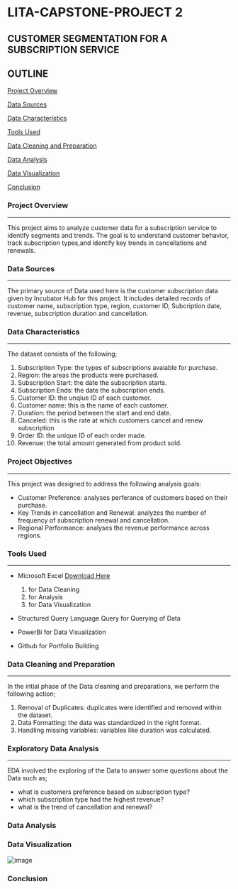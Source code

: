# LITA-CAPSTONE-PROJECT 2

## CUSTOMER SEGMENTATION FOR A SUBSCRIPTION SERVICE

## OUTLINE
[Project Overview](#project-overview)

[Data Sources](#data-sources)

[Data Characteristics](#data-characteristics)

[Tools Used](#tools-used)

[Data Cleaning and Preparation](#data-cleaning-and-preparation)

[Data Analysis](#data-analysis)

[Data Visualization](#data-visualization)

[Conclusion](#conclusion)



### Project Overview
---
This project aims to analyze customer data for a subscription service to identify segments and trends. The goal is to understand customer behavior, track subscription types,and identify key trends in cancellations and renewals. 

### Data Sources
---
The primary source of Data used here is the customer subscription data given by Incubator Hub for this project. It includes detailed records of customer name, subscription type, region, customer ID, Subcription date, revenue, subscription duration and cancellation.

### Data Characteristics
---
The dataset consists of the following;
1. Subscription Type: the types of subscriptions avaiable for purchase.
2. Region: the areas the products were purchased.
3. Subscription Start: the date the subscription starts.
4. Subscription Ends: the date the subscription ends.
5. Customer ID: the unqiue ID of each customer.
6. Customer name: this is the name of each customer.
7. Duration: the period between the start and end date.
8. Canceled: this is the rate at which customers cancel and renew subscription
9. Order ID: the unique ID of each order made.
10. Revenue: the total amount generated from product sold.


### Project Objectives
---
This project was designed to address the following analysis goals:
- Customer Preference: analyses perferance of customers based on their purchase.
- Key Trends in cancellation and Renewal: analyzes the number of frequency of subscription renewal and cancellation.
- Regional Performance: analyses the revenue performance across regions.

### Tools Used
---
- Microsoft Excel [Download Here](https://www.microsoftexcel.com)
  1. for Data Cleaning
  2. for Analysis
  3. for Data Visualization

- Structured Query Language Query for Querying of Data
  
- PowerBi for Data Visualization
  
- Github for Portfolio Building
 
 ### Data Cleaning and Preparation
  ---
  In the intial phase of the Data cleaning and preparations, we perform the following action;
  1. Removal of Duplicates: duplicates were identified and removed within the dataset.
  2. Data Formatting: the data was standardized in the right format.
  3. Handling missing variables: variables like duration was calculated.

### Exploratory Data Analysis
  ---
  EDA involved the exploring of the Data to answer some questions about the Data such as;
  - what is customers preference based on subscription type?
  - which subscription type had the highest revenue?
  - what is the trend of cancellation and renewal?
 
### Data Analysis

  
### Data Visualization
![image](https://github.com/user-attachments/assets/5c74cf1a-2c5e-46d6-943c-dc99410d526c)




### Conclusion
